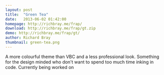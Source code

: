 ```yaml
---
layout: post
title:  "Green Tea"
date:   2013-06-02 01:42:00
homepage: http://richbray.me/frap/
download: http://richbray.me/frap/gt.zip
demo: http://richbray.me/frap/gt/
author: Richard Bray
thumbnail: green-tea.png
---
```

A more colourful theme than VBC and a less professional look. Something for the design minded who don't want to spend too much time inking in code. Currently being worked on